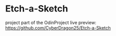 # Etch-a-Sketch
project part of the OdinProject 
live preview: https://github.com/CyberDragon25/Etch-a-Sketch
